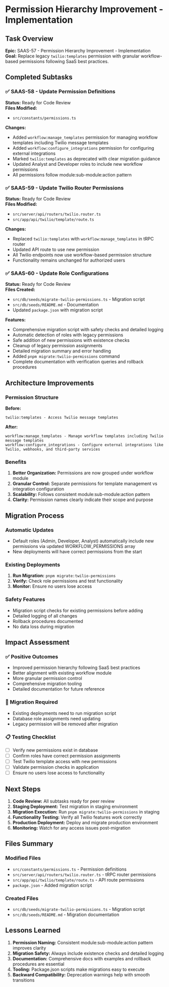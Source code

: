# Permission Hierarchy Improvement - Implementation

## Task Overview
**Epic:** SAAS-57 - Permission Hierarchy Improvement - Implementation  
**Goal:** Replace legacy `twilio:templates` permission with granular workflow-based permissions following SaaS best practices.

## Completed Subtasks

### ✅ SAAS-58 - Update Permission Definitions
**Status:** Ready for Code Review  
**Files Modified:**
- `src/constants/permissions.ts`

**Changes:**
- Added `workflow:manage_templates` permission for managing workflow templates including Twilio message templates
- Added `workflow:configure_integrations` permission for configuring external integrations
- Marked `twilio:templates` as deprecated with clear migration guidance
- Updated Analyst and Developer roles to include new workflow permissions
- All permissions follow module:sub-module:action pattern

### ✅ SAAS-59 - Update Twilio Router Permissions  
**Status:** Ready for Code Review  
**Files Modified:**
- `src/server/api/routers/twilio.router.ts`
- `src/app/api/twilio/template/route.ts`

**Changes:**
- Replaced `twilio:templates` with `workflow:manage_templates` in tRPC router
- Updated API route to use new permission
- All Twilio endpoints now use workflow-based permission structure
- Functionality remains unchanged for authorized users

### ✅ SAAS-60 - Update Role Configurations
**Status:** Ready for Code Review  
**Files Created:**
- `src/db/seeds/migrate-twilio-permissions.ts` - Migration script
- `src/db/seeds/README.md` - Documentation
- Updated `package.json` with migration script

**Features:**
- Comprehensive migration script with safety checks and detailed logging
- Automatic detection of roles with legacy permissions
- Safe addition of new permissions with existence checks
- Cleanup of legacy permission assignments
- Detailed migration summary and error handling
- Added `pnpm migrate:twilio-permissions` command
- Complete documentation with verification queries and rollback procedures

## Architecture Improvements

### Permission Structure
**Before:**
```
twilio:templates - Access Twilio message templates
```

**After:**
```
workflow:manage_templates - Manage workflow templates including Twilio message templates
workflow:configure_integrations - Configure external integrations like Twilio, webhooks, and third-party services
```

### Benefits
1. **Better Organization:** Permissions are now grouped under workflow module
2. **Granular Control:** Separate permissions for template management vs integration configuration
3. **Scalability:** Follows consistent module:sub-module:action pattern
4. **Clarity:** Permission names clearly indicate their scope and purpose

## Migration Process

### Automatic Updates
- Default roles (Admin, Developer, Analyst) automatically include new permissions via updated WORKFLOW_PERMISSIONS array
- New deployments will have correct permissions from the start

### Existing Deployments
1. **Run Migration:** `pnpm migrate:twilio-permissions`
2. **Verify:** Check role permissions and test functionality
3. **Monitor:** Ensure no users lose access

### Safety Features
- Migration script checks for existing permissions before adding
- Detailed logging of all changes
- Rollback procedures documented
- No data loss during migration

## Impact Assessment

### ✅ Positive Outcomes
- Improved permission hierarchy following SaaS best practices
- Better alignment with existing workflow module
- More granular permission control
- Comprehensive migration tooling
- Detailed documentation for future reference

### 🔄 Migration Required
- Existing deployments need to run migration script
- Database role assignments need updating
- Legacy permission will be removed after migration

### 📋 Testing Checklist
- [ ] Verify new permissions exist in database
- [ ] Confirm roles have correct permission assignments
- [ ] Test Twilio template access with new permissions
- [ ] Validate permission checks in application
- [ ] Ensure no users lose access to functionality

## Next Steps

1. **Code Review:** All subtasks ready for peer review
2. **Staging Deployment:** Test migration in staging environment
3. **Migration Execution:** Run `pnpm migrate:twilio-permissions` in staging
4. **Functionality Testing:** Verify all Twilio features work correctly
5. **Production Deployment:** Deploy and migrate production environment
6. **Monitoring:** Watch for any access issues post-migration

## Files Summary

### Modified Files
- `src/constants/permissions.ts` - Permission definitions
- `src/server/api/routers/twilio.router.ts` - tRPC router permissions
- `src/app/api/twilio/template/route.ts` - API route permissions
- `package.json` - Added migration script

### Created Files
- `src/db/seeds/migrate-twilio-permissions.ts` - Migration script
- `src/db/seeds/README.md` - Migration documentation

## Lessons Learned

1. **Permission Naming:** Consistent module:sub-module:action pattern improves clarity
2. **Migration Safety:** Always include existence checks and detailed logging
3. **Documentation:** Comprehensive docs with examples and rollback procedures are essential
4. **Tooling:** Package.json scripts make migrations easy to execute
5. **Backward Compatibility:** Deprecation warnings help with smooth transitions 